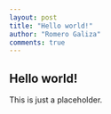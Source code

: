 ```yaml
---
layout: post
title: "Hello world!"
author: "Romero Galiza"
comments: true
---
```


## Hello world!

This is just a placeholder.